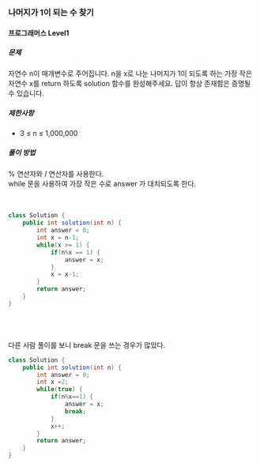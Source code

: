### 나머지가 1이 되는 수 찾기

#### 프로그래머스 Level1

##### 문제
자연수 n이 매개변수로 주어집니다. n을 x로 나눈 나머지가 1이 되도록 하는 가장 작은 자연수 x를 return 하도록 solution 함수를 완성해주세요. 답이 항상 존재함은 증명될 수 있습니다.

##### 제한사항
- 3 ≤ n ≤ 1,000,000

##### 풀이 방법
% 연산자와 / 연산자를 사용한다.<br>
while 문을 사용하여 가장 작은 수로 answer 가 대치되도록 한다.<br><br><br>

```java
class Solution {
    public int solution(int n) {
        int answer = 0;
        int x = n-1;
        while(x >= 1) {
            if(n%x == 1) {
                answer = x;
            }
            x = x-1;
        }
        return answer;
    }
}
```

<br><br><br>
다른 사람 풀이를 보니 break 문을 쓰는 경우가 많았다. <br>

```java
class Solution {
    public int solution(int n) {
        int answer = 0;
        int x =2;
        while(true) {
            if(n%x==1) {
                answer = x;
                break;
            }
            x++;
        }
        return answer;
    }
}
```